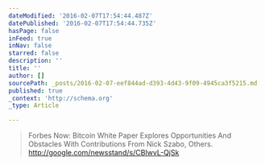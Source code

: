 ```yaml
---
dateModified: '2016-02-07T17:54:44.487Z'
datePublished: '2016-02-07T17:54:44.735Z'
hasPage: false
inFeed: true
inNav: false
starred: false
description: ''
title: ''
author: []
sourcePath: _posts/2016-02-07-eef844ad-d393-4d43-9f09-4945ca3f5215.md
published: true
_context: 'http://schema.org'
_type: Article

---
```

> Forbes Now: Bitcoin White Paper Explores Opportunities And Obstacles With Contributions From Nick Szabo, Others. http://google.com/newsstand/s/CBIwvL-QjSk